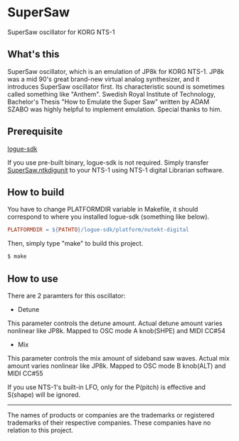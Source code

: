 # SuperSaw
SuperSaw oscillator for KORG NTS-1


## What's this
SuperSaw oscillator, which is an emulation of JP8k for KORG NTS-1.
JP8k was a mid 90's great brand-new virtual analog synthesizer, and it introduces SuperSaw oscillator first.
Its characteristic sound is sometimes called something like "Anthem".
Swedish Royal Institute of Technology, Bachelor's Thesis "How to Emulate the Super Saw" written by ADAM SZABO was highly helpful to implement emulation. Special thanks to him.


## Prerequisite
[logue-sdk](https://github.com/korginc/logue-sdk)

If you use pre-built binary, logue-sdk is not required. Simply transfer [SuperSaw.ntkdigunit](https://github.com/kachine/nts1SuperSaw/raw/main/SuperSaw.ntkdigunit) to your NTS-1 using NTS-1 digital Librarian software.


## How to build
You have to change PLATFORMDIR variable in Makefile, it should correspond to where you installed logue-sdk (something like below).
```Makefile
PLATFORMDIR = ${PATHTO}/logue-sdk/platform/nutekt-digital
```

Then, simply type "make" to build this project.
```sh
$ make
```


## How to use
There are 2 paramters for this oscillator:
- Detune

This parameter controls the detune amount. Actual detune amount varies nonlinear like JP8k.
Mapped to OSC mode A knob(SHPE) and MIDI CC#54

- Mix

This parameter controls the mix amount of sideband saw waves. Actual mix amount varies nonlinear like JP8k.
Mapped to OSC mode B knob(ALT) and MIDI CC#55

If you use NTS-1's built-in LFO, only for the P(pitch) is effective and S(shape) will be ignored.


---
The names of products or companies are the trademarks or registered trademarks of their respective companies. These companies have no relation to this project.
